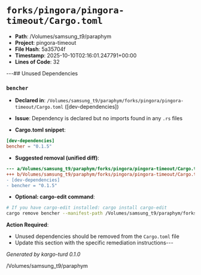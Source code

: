 # `forks/pingora/pingora-timeout/Cargo.toml`

- **Path**: /Volumes/samsung_t9/paraphym
- **Project**: pingora-timeout
- **File Hash**: 5a35704f  
- **Timestamp**: 2025-10-10T02:16:01.247791+00:00  
- **Lines of Code**: 32

---## Unused Dependencies
### `bencher`

- **Declared in**: `/Volumes/samsung_t9/paraphym/forks/pingora/pingora-timeout/Cargo.toml` ([dev-dependencies])
- **Issue**: Dependency is declared but no imports found in any `.rs` files

- **Cargo.toml snippet**:
```toml
[dev-dependencies]
bencher = "0.1.5"
```

- **Suggested removal (unified diff)**:
```diff
--- a/Volumes/samsung_t9/paraphym/forks/pingora/pingora-timeout/Cargo.toml
+++ b/Volumes/samsung_t9/paraphym/forks/pingora/pingora-timeout/Cargo.toml
- [dev-dependencies]
- bencher = "0.1.5"
```

- **Optional: cargo-edit command**:
```bash
# If you have cargo-edit installed: cargo install cargo-edit
cargo remove bencher --manifest-path /Volumes/samsung_t9/paraphym/forks/pingora/pingora-timeout/Cargo.toml
```

**Action Required**:
- Unused dependencies should be removed from the `Cargo.toml` file
- Update this section with the specific remediation instructions---

*Generated by kargo-turd 0.1.0*

/Volumes/samsung_t9/paraphym